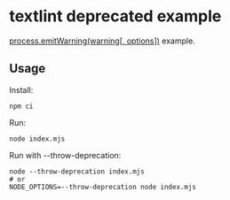 # textlint deprecated example

[process.emitWarning(warning[, options])](https://nodejs.org/api/process.html#processemitwarningwarning-options) example.

## Usage
    
Install:

    npm ci

Run:
    
    node index.mjs

Run with --throw-deprecation:

    node --throw-deprecation index.mjs
    # or
    NODE_OPTIONS=--throw-deprecation node index.mjs